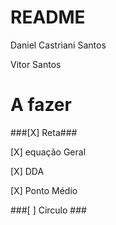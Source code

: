 # README #

Daniel Castriani Santos

Vitor Santos

# A fazer #

###[X] Reta###

[X] equação Geral

[X] DDA

[X] Ponto Médio

###[ ] Circulo ###